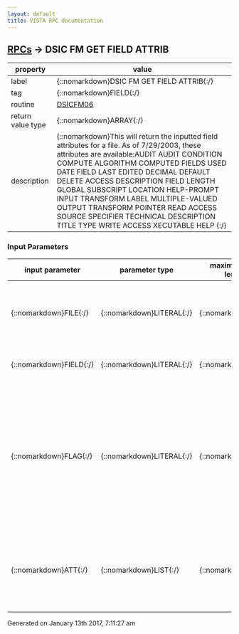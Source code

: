 ```yaml
---
layout: default
title: VISTA RPC documentation
---
```




## [RPCs](TableOfContent.md) &#8594; DSIC FM GET FIELD ATTRIB 

 property | value 
--- | --- 
 label | {::nomarkdown}DSIC FM GET FIELD ATTRIB{:/}
 tag | {::nomarkdown}FIELD{:/}
 routine | [DSICFM06](http://code.osehra.org/dox/Routine_DSICFM06_source.html)
 return value type | {::nomarkdown}ARRAY{:/}
 description | {::nomarkdown}This will return the inputted field attributes for a file. As of 7/29/2003, these attributes are available:AUDIT AUDIT CONDITION COMPUTE ALGORITHM COMPUTED FIELDS USED DATE FIELD LAST EDITED DECIMAL DEFAULT DELETE ACCESS DESCRIPTION FIELD LENGTH GLOBAL SUBSCRIPT LOCATION HELP-PROMPT INPUT TRANSFORM LABEL MULTIPLE-VALUED OUTPUT TRANSFORM POINTER READ ACCESS SOURCE SPECIFIER TECHNICAL DESCRIPTION TITLE TYPE WRITE ACCESS XECUTABLE HELP {:/}

### Input Parameters

| input parameter | parameter type | maximum data length | required | description | 
| --- | --- | --- | --- | --- | 
| {::nomarkdown}FILE{:/} | {::nomarkdown}LITERAL{:/} | {::nomarkdown}30{:/} | {::nomarkdown}true{:/} | {::nomarkdown}This can be the file number or the full name of the file.  For subfiles, it must be the subfile number.{:/} | 
| {::nomarkdown}FIELD{:/} | {::nomarkdown}LITERAL{:/} | {::nomarkdown}30{:/} | {::nomarkdown}true{:/} | {::nomarkdown}This is the field number or the full name of the field{:/} | 
| {::nomarkdown}FLAG{:/} | {::nomarkdown}LITERAL{:/} | {::nomarkdown}2{:/} | {::nomarkdown}true{:/} | {::nomarkdown}This is a flag controlling what will be returned.The default value is <null>.  FLAG can contain N.If FLAG contains N then do not return attributes whose value is <null>If FLAGS contains Z, then for WOrd Processing attributes, include  the zeroth node with the text{:/} | 
| {::nomarkdown}ATT{:/} | {::nomarkdown}LIST{:/} | {::nomarkdown}30{:/} | {::nomarkdown}true{:/} | {::nomarkdown}This is a list of attributes to return.  List[n] := attribute name  where n=0,1,2,3,... You can send List[0] := \*\ to get all field attributes{:/} | 




 Generated on January 13th 2017, 7:11:27 am